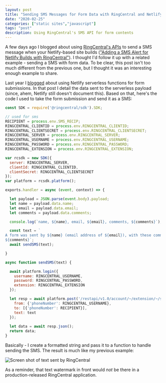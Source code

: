 ```yaml
---
layout: post
title: "Sending SMS Messages for Form Data with RingCentral and Netlify"
date: "2020-02-25"
categories: ["static sites","javascript"]
tags: "post"
description: Using RingCentral's SMS API for form contents
---
```


A few days ago I blogged about using [RingCentral's APIs](https://developers.ringcentral.com/) to send a SMS message when your Netlify-based site builds (["Adding a SMS Alert for Netlify Builds with RingCentral"](https://www.raymondcamden.com/2020/02/22/adding-a-sms-alert-for-netlify-builds-with-ringcentral)). I thought I'd follow it up with a related example - sending a SMS with form data. To be clear, this post isn't too much different from the previous one, but I thought it was an interesting enough example to share.

Last year I [blogged](https://www.raymondcamden.com/2019/01/15/customized-form-handling-on-netlify-with-serverless-functions) about using Netlify serverless functions for form submissions. In that post I detail the data sent to the serverless payload (since, ahem, Netlify still doesn't document this). Based on that, here's the code I used to take the form submission and send it as a SMS:

```js
const SDK = require('@ringcentral/sdk').SDK;

// used for sms
RECIPIENT = process.env.SMS_RECIP;
RINGCENTRAL_CLIENTID = process.env.RINGCENTRAL_CLIENTID;
RINGCENTRAL_CLIENTSECRET = process.env.RINGCENTRAL_CLIENTSECRET;
RINGCENTRAL_SERVER = process.env.RINGCENTRAL_SERVER;
RINGCENTRAL_USERNAME = process.env.RINGCENTRAL_USERNAME;
RINGCENTRAL_PASSWORD = process.env.RINGCENTRAL_PASSWORD;
RINGCENTRAL_EXTENSION = process.env.RINGCENTRAL_EXTENSION;

var rcsdk = new SDK({
  server: RINGCENTRAL_SERVER,
  clientId: RINGCENTRAL_CLIENTID,
  clientSecret: RINGCENTRAL_CLIENTSECRET
});
var platform = rcsdk.platform();

exports.handler = async (event, context) => {

  let payload = JSON.parse(event.body).payload;
  let name = payload.data.name;
  let email = payload.data.email;
  let comments = payload.data.comments;

  console.log(`name, ${name}, email, ${email}, comments, ${comments}`);

  const text = `
A form was sent by ${name} (email address of ${email}), with these comments: 
${comments}`;
  await sendSMS(text);

}

async function sendSMS(text) {

  await platform.login({
    username: RINGCENTRAL_USERNAME,
    password: RINGCENTRAL_PASSWORD,
    extension: RINGCENTRAL_EXTENSION
  });

  let resp = await platform.post('/restapi/v1.0/account/~/extension/~/sms', {
    from: {'phoneNumber': RINGCENTRAL_USERNAME},
    to: [{'phoneNumber': RECIPIENT}],
    text: text
  });
	
  let data = await resp.json();
  return data;
}
```

Basically - I create a formatted string and pass it to a function to handle sending the SMS. The result is much like my previous example:

<img src="https://static.raymondcamden.com/images/2020/02/nsms.png" alt="Screen shot of text sent by RingCentral" class="imgborder imgcenter">

As a reminder, that text watermark in front would *not* be there in a production-released RingCentral application. 